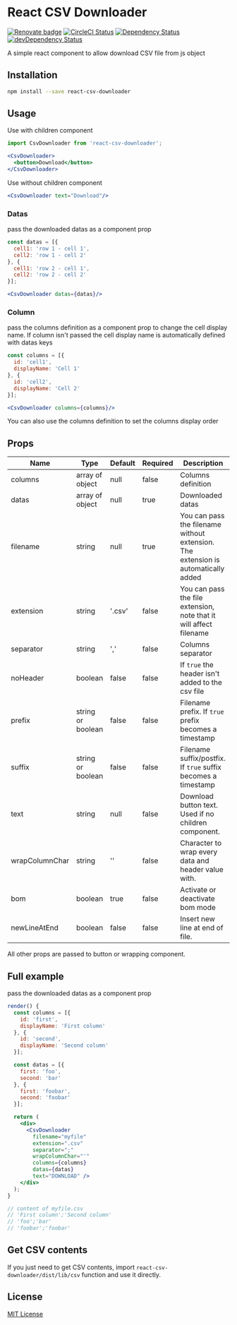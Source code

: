 # React CSV Downloader

[![Renovate badge][renovate-badge]][renovate]
[![CircleCI Status][build-badge]][build]
[![Dependency Status][deps-badge]][deps]
[![devDependency Status][dev-deps-badge]][dev-deps]

A simple react component to allow download CSV file from js object

## Installation

```sh
npm install --save react-csv-downloader
```

## Usage
Use with children component

```jsx
import CsvDownloader from 'react-csv-downloader';

<CsvDownloader>
  <button>Download</button>
</CsvDownloader>
```

Use without children component

```jsx
<CsvDownloader text="Download"/>
```
### Datas
pass the downloaded datas as a component prop

```jsx
const datas = [{
  cell1: 'row 1 - cell 1',
  cell2: 'row 1 - cell 2'
}, {
  cell1: 'row 2 - cell 1',
  cell2: 'row 2 - cell 2'
}];

<CsvDownloader datas={datas}/>
```

### Column
pass the columns definition as a component prop to change the cell display name. If column isn't passed the cell display name is automatically defined with datas keys

```jsx
const columns = [{
  id: 'cell1',
  displayName: 'Cell 1'
}, {
  id: 'cell2',
  displayName: 'Cell 2'
}];

<CsvDownloader columns={columns}/>
```

You can also use the columns definition to set the columns display order

## Props
| Name          	| Type              	| Default 	| Required 	| Description                                                                       	|
|---------------	|-------------------	|---------	|----------	|-----------------------------------------------------------------------------------	|
| columns       	| array of object   	| null    	|   false  	| Columns definition                                                                	|
| datas         	| array of object   	| null    	|   true   	| Downloaded datas                                                                  	|
| filename      	| string            	| null    	|   true   	| You can pass the filename without extension. The extension is automatically added 	|
| extension      	| string            	| '.csv'  	|   false   | You can pass the file extension, note that it will affect filename                 	|
| separator     	| string            	| ','     	|   false  	| Columns separator                                                                 	|
| noHeader      	| boolean           	| false   	|   false  	| If `true` the header isn't added to the csv file                                  	|
| prefix        	| string or boolean 	| false   	|   false  	| Filename prefix. If `true` prefix becomes a timestamp                             	|
| suffix        	| string or boolean 	| false   	|   false  	| Filename suffix/postfix. If `true` suffix becomes a timestamp                     	|
| text          	| string            	| null    	|   false  	| Download button text. Used if no children component.                              	|
| wrapColumnChar	| string            	| ''      	|   false  	| Character to wrap every data and header value with.                               	|
| bom           	| boolean           	| true    	|   false  	| Activate or deactivate bom mode                                                   	|
| newLineAtEnd  	| boolean           	| false   	|   false  	| Insert new line at end of file.                                                   	|

All other props are passed to button or wrapping component.

## Full example
pass the downloaded datas as a component prop

```jsx
render() {
  const columns = [{
    id: 'first',
    displayName: 'First column'
  }, {
    id: 'second',
    displayName: 'Second column'
  }];

  const datas = [{
    first: 'foo',
    second: 'bar'
  }, {
    first: 'foobar',
    second: 'foobar'
  }];

  return (
    <div>
      <CsvDownloader
        filename="myfile"
        extension=".csv"
        separator=";"
        wrapColumnChar="'"
        columns={columns}
        datas={datas}
        text="DOWNLOAD" />
    </div>
  );
}

// content of myfile.csv
// 'First column';'Second column'
// 'foo';'bar'
// 'foobar';'foobar'
```

## Get CSV contents

If you just need to get CSV contents, import `react-csv-downloader/dist/lib/csv` function and use it directly.

## License

[MIT License](http://opensource.org/licenses/MIT)

[renovate-badge]: https://img.shields.io/badge/renovate-enabled-brightgreen.svg
[renovate]: https://renovatebot.com/

[build-badge]: https://circleci.com/gh/dolezel/react-csv-downloader.svg?style=svg
[build]: https://circleci.com/gh/dolezel/workflows/react-csv-downloader

[deps-badge]: https://david-dm.org/dolezel/react-csv-downloader.svg
[deps]: https://david-dm.org/dolezel/react-csv-downloader

[dev-deps-badge]: https://david-dm.org/dolezel/react-csv-downloader/dev-status.svg
[dev-deps]: https://david-dm.org/dolezel/react-csv-downloader#info=devDependencies
